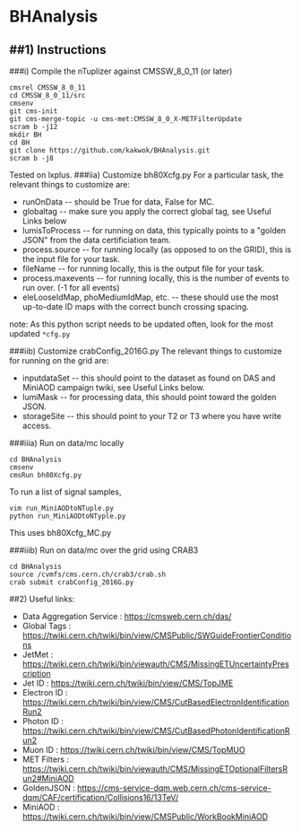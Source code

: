 # BHAnalysis
##1) Instructions
-------------------------------------------
###i) Compile the nTuplizer against CMSSW_8_0_11 (or later)
```
cmsrel CMSSW_8_0_11
cd CMSSW_8_0_11/src
cmsenv
git cms-init
git cms-merge-topic -u cms-met:CMSSW_8_0_X-METFilterUpdate
scram b -j12
mkdir BH
cd BH
git clone https://github.com/kakwok/BHAnalysis.git
scram b -j8
```
Tested on lxplus.
###iia) Customize bh80Xcfg.py 
For a particular task, the relevant things to customize are:
- runOnData -- should be True for data, False for MC.
- globaltag -- make sure you apply the correct global tag, see Useful Links below
- lumisToProcess -- for running on data, this typically points to a "golden JSON" from the data certificiation team.
- process.source -- for running locally (as opposed to on the GRID), this is the input file for your task.
- fileName -- for running locally, this is the output file for your task.
- process.maxevents -- for running locally, this is the number of events to run over. (-1 for all events)
- eleLooseIdMap, phoMediumIdMap, etc. -- these should use the most up-to-date ID maps with the correct bunch crossing spacing.

note: As this python script needs to be updated often, look for the most updated ```*cfg.py```

###iib) Customize crabConfig_2016G.py
The relevant things to customize for running on the grid are:
- inputdataSet -- this should point to the dataset as found on DAS and MiniAOD campaign twiki, see Useful Links below.
- lumiMask -- for processing data, this should point toward the golden JSON.
- storageSite -- this should point to your T2 or T3 where you have write access.

###iiia) Run on data/mc locally
```
cd BHAnalysis
cmsenv
cmsRun bh80Xcfg.py
```
To run a list of signal samples, 
```
vim run_MiniAODtoNTuple.py
python run_MiniAODtoNTyple.py
```
This uses bh80Xcfg_MC.py

###iiib) Run on data/mc over the grid using CRAB3

```
cd BHAnalysis
source /cvmfs/cms.cern.ch/crab3/crab.sh
crab submit crabConfig_2016G.py
```
##2) Useful links:
* Data Aggregation Service : https://cmsweb.cern.ch/das/
* Global Tags              : https://twiki.cern.ch/twiki/bin/view/CMSPublic/SWGuideFrontierConditions
* JetMet                   : https://twiki.cern.ch/twiki/bin/viewauth/CMS/MissingETUncertaintyPrescription  
* Jet ID                   : https://twiki.cern.ch/twiki/bin/view/CMS/TopJME  
* Electron ID              : https://twiki.cern.ch/twiki/bin/view/CMS/CutBasedElectronIdentificationRun2  
* Photon ID                : https://twiki.cern.ch/twiki/bin/view/CMS/CutBasedPhotonIdentificationRun2  
* Muon ID                  : https://twiki.cern.ch/twiki/bin/view/CMS/TopMUO  
* MET Filters              : https://twiki.cern.ch/twiki/bin/viewauth/CMS/MissingETOptionalFiltersRun2#MiniAOD
* GoldenJSON               : https://cms-service-dqm.web.cern.ch/cms-service-dqm/CAF/certification/Collisions16/13TeV/
* MiniAOD                  : https://twiki.cern.ch/twiki/bin/view/CMSPublic/WorkBookMiniAOD
